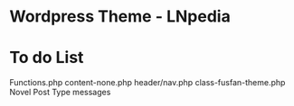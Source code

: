 # Wordpress Theme - LNpedia


# To do List

Functions.php
content-none.php
header/nav.php
class-fusfan-theme.php
Novel Post Type messages